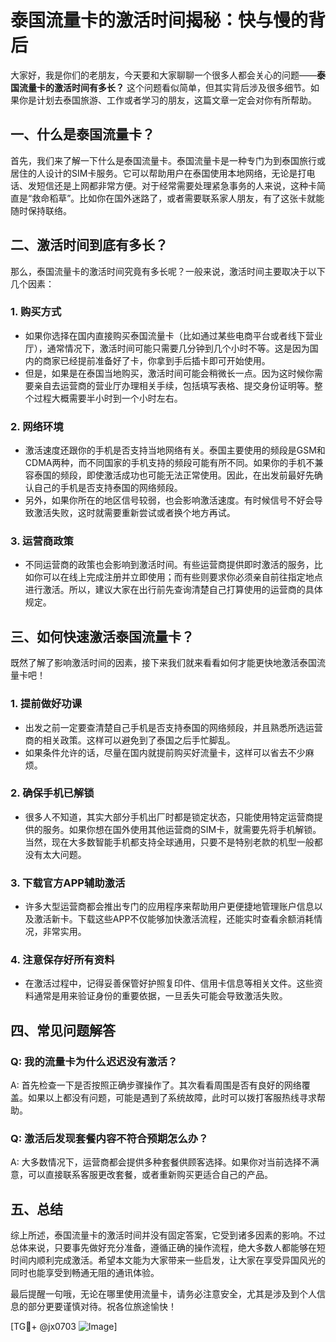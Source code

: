 # 泰国流量卡的激活时间揭秘：快与慢的背后

大家好，我是你们的老朋友，今天要和大家聊聊一个很多人都会关心的问题——**泰国流量卡的激活时间有多长？** 这个问题看似简单，但其实背后涉及很多细节。如果你是计划去泰国旅游、工作或者学习的朋友，这篇文章一定会对你有所帮助。

## 一、什么是泰国流量卡？

首先，我们来了解一下什么是泰国流量卡。泰国流量卡是一种专门为到泰国旅行或居住的人设计的SIM卡服务。它可以帮助用户在泰国使用本地网络，无论是打电话、发短信还是上网都非常方便。对于经常需要处理紧急事务的人来说，这种卡简直是“救命稻草”。比如你在国外迷路了，或者需要联系家人朋友，有了这张卡就能随时保持联络。

## 二、激活时间到底有多长？

那么，泰国流量卡的激活时间究竟有多长呢？一般来说，激活时间主要取决于以下几个因素：

### 1. **购买方式**
   - 如果你选择在国内直接购买泰国流量卡（比如通过某些电商平台或者线下营业厅），通常情况下，激活时间可能只需要几分钟到几个小时不等。这是因为国内的商家已经提前准备好了卡，你拿到手后插卡即可开始使用。
   - 但是，如果是在泰国当地购买，激活时间可能会稍微长一点。因为这时候你需要亲自去运营商的营业厅办理相关手续，包括填写表格、提交身份证明等。整个过程大概需要半小时到一个小时左右。

### 2. **网络环境**
   - 激活速度还跟你的手机是否支持当地网络有关。泰国主要使用的频段是GSM和CDMA两种，而不同国家的手机支持的频段可能有所不同。如果你的手机不兼容泰国的频段，即使激活成功也可能无法正常使用。因此，在出发前最好先确认自己的手机是否支持泰国的网络频段。
   - 另外，如果你所在的地区信号较弱，也会影响激活速度。有时候信号不好会导致激活失败，这时就需要重新尝试或者换个地方再试。

### 3. **运营商政策**
   - 不同运营商的政策也会影响到激活时间。有些运营商提供即时激活的服务，比如你可以在线上完成注册并立即使用；而有些则要求你必须亲自前往指定地点进行激活。所以，建议大家在出行前先查询清楚自己打算使用的运营商的具体规定。

## 三、如何快速激活泰国流量卡？

既然了解了影响激活时间的因素，接下来我们就来看看如何才能更快地激活泰国流量卡吧！

### 1. 提前做好功课
   - 出发之前一定要查清楚自己手机是否支持泰国的网络频段，并且熟悉所选运营商的相关政策。这样可以避免到了泰国之后手忙脚乱。
   - 如果条件允许的话，尽量在国内就提前购买好流量卡，这样可以省去不少麻烦。

### 2. 确保手机已解锁
   - 很多人不知道，其实大部分手机出厂时都是锁定状态，只能使用特定运营商提供的服务。如果你想在国外使用其他运营商的SIM卡，就需要先将手机解锁。当然，现在大多数智能手机都支持全球通用，只要不是特别老款的机型一般都没有太大问题。

### 3. 下载官方APP辅助激活
   - 许多大型运营商都会推出专门的应用程序来帮助用户更便捷地管理账户信息以及激活新卡。下载这些APP不仅能够加快激活流程，还能实时查看余额消耗情况，非常实用。

### 4. 注意保存好所有资料
   - 在激活过程中，记得妥善保管好护照复印件、信用卡信息等相关文件。这些资料通常是用来验证身份的重要依据，一旦丢失可能会导致激活失败。

## 四、常见问题解答

### Q: 我的流量卡为什么迟迟没有激活？
A: 首先检查一下是否按照正确步骤操作了。其次看看周围是否有良好的网络覆盖。如果以上都没有问题，可能是遇到了系统故障，此时可以拨打客服热线寻求帮助。

### Q: 激活后发现套餐内容不符合预期怎么办？
A: 大多数情况下，运营商都会提供多种套餐供顾客选择。如果你对当前选择不满意，可以直接联系客服更改套餐，或者重新购买更适合自己的产品。

## 五、总结

综上所述，泰国流量卡的激活时间并没有固定答案，它受到诸多因素的影响。不过总体来说，只要事先做好充分准备，遵循正确的操作流程，绝大多数人都能够在短时间内顺利完成激活。希望本文能为大家带来一些启发，让大家在享受异国风光的同时也能享受到畅通无阻的通讯体验。

最后提醒一句哦，无论在哪里使用流量卡，请务必注意安全，尤其是涉及到个人信息的部分更要谨慎对待。祝各位旅途愉快！

[TG💪+ @jx0703 ![Image](https://github.com/user-attachments/assets/dbca1d08-cadb-493c-b0ec-ad6f7a83f270)]